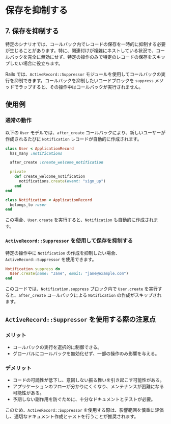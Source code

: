 # 保存を抑制する

## 7. 保存を抑制する

特定のシナリオでは、コールバック内でレコードの保存を一時的に抑制する必要が生じることがあります。特に、関連付けが複雑にネストしている状況で、コールバックを完全に無効にせず、特定の操作のみで特定のレコードの保存をスキップしたい場合に役立ちます。

Rails では、`ActiveRecord::Suppressor` モジュールを使用してコールバックの実行を抑制できます。コールバックを抑制したいコードブロックを `suppress` メソッドでラップすると、その操作中はコールバックが実行されません。

## 使用例

### 通常の動作

以下の `User` モデルでは、`after_create` コールバックにより、新しいユーザーが作成されるたびに `Notification` レコードが自動的に作成されます。

```ruby
class User < ApplicationRecord
  has_many :notifications

  after_create :create_welcome_notification

  private
    def create_welcome_notification
      notifications.create(event: "sign_up")
    end
end

class Notification < ApplicationRecord
  belongs_to :user
end
```

この場合、`User.create` を実行すると、`Notification` も自動的に作成されます。

### `ActiveRecord::Suppressor` を使用して保存を抑制する

特定の操作中に `Notification` の作成を抑制したい場合、`ActiveRecord::Suppressor` を使用できます。

```ruby
Notification.suppress do
  User.create(name: "Jane", email: "jane@example.com")
end
```

このコードでは、`Notification.suppress` ブロック内で `User.create` を実行すると、`after_create` コールバックによる `Notification` の作成がスキップされます。

## `ActiveRecord::Suppressor` を使用する際の注意点

### メリット
- コールバックの実行を選択的に制御できる。
- グローバルにコールバックを無効化せず、一部の操作のみ影響を与える。

### デメリット
- コードの可読性が低下し、意図しない振る舞いを引き起こす可能性がある。
- アプリケーションのフローが分かりにくくなり、メンテナンスが困難になる可能性がある。
- 予期しない副作用を防ぐために、十分なドキュメントとテストが必要。

このため、`ActiveRecord::Suppressor` を使用する際は、影響範囲を慎重に評価し、適切なドキュメント作成とテストを行うことが推奨されます。

